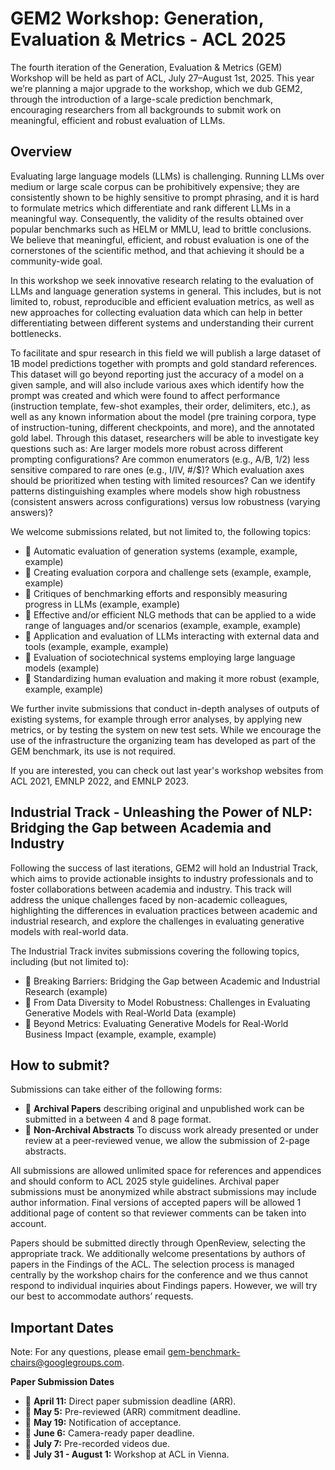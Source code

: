 # GEM2 Workshop: Generation, Evaluation & Metrics - ACL 2025

The fourth iteration of the Generation, Evaluation & Metrics (GEM) Workshop will be held as part of ACL, July 27–August 1st, 2025. This year we’re planning a major upgrade to the workshop, which we dub GEM2, through the introduction of a large-scale prediction benchmark, encouraging researchers from all backgrounds to submit work on meaningful, efficient and robust evaluation of LLMs.

## Overview

Evaluating large language models (LLMs) is challenging. Running LLMs over medium or large scale corpus can be prohibitively expensive; they are consistently shown to be highly sensitive to prompt phrasing, and it is hard to formulate metrics which differentiate and rank different LLMs in a meaningful way. Consequently, the validity of the results obtained over popular benchmarks such as HELM or MMLU, lead to brittle conclusions. We believe that meaningful, efficient, and robust evaluation is one of the cornerstones of the scientific method, and that achieving it should be a community-wide goal.

In this workshop we seek innovative research relating to the evaluation of LLMs and language generation systems in general. This includes, but is not limited to, robust, reproducible and efficient evaluation metrics, as well as new approaches for collecting evaluation data which can help in better differentiating between different systems and understanding their current bottlenecks.

To facilitate and spur research in this field we will publish a large dataset of 1B model predictions together with prompts and gold standard references. This dataset will go beyond reporting just the accuracy of a model on a given sample, and will also include various axes which identify how the prompt was created and which were found to affect performance (instruction template, few-shot examples, their order, delimiters, etc.), as well as any known information about the model (pre training corpora, type of instruction-tuning, different checkpoints, and more), and the annotated gold label. Through this dataset, researchers will be able to investigate key questions such as: Are larger models more robust across different prompting configurations? Are common enumerators (e.g., A/B, 1/2) less sensitive compared to rare ones (e.g., I/IV, #/$)? Which evaluation axes should be prioritized when testing with limited resources? Can we identify patterns distinguishing examples where models show high robustness (consistent answers across configurations) versus low robustness (varying answers)?

We welcome submissions related, but not limited to, the following topics:

*   💎 Automatic evaluation of generation systems (example, example, example)
*   💎 Creating evaluation corpora and challenge sets (example, example, example)
*   💎 Critiques of benchmarking efforts and responsibly measuring progress in LLMs (example, example)
*   💎 Effective and/or efficient NLG methods that can be applied to a wide range of languages and/or scenarios (example, example, example)
*   💎 Application and evaluation of LLMs interacting with external data and tools (example, example, example)
*   💎 Evaluation of sociotechnical systems employing large language models (example)
*   💎 Standardizing human evaluation and making it more robust (example, example, example)

We further invite submissions that conduct in-depth analyses of outputs of existing systems, for example through error analyses, by applying new metrics, or by testing the system on new test sets. While we encourage the use of the infrastructure the organizing team has developed as part of the GEM benchmark, its use is not required.

If you are interested, you can check out last year's workshop websites from ACL 2021, EMNLP 2022, and EMNLP 2023.

## Industrial Track - Unleashing the Power of NLP: Bridging the Gap between Academia and Industry

Following the success of last iterations, GEM2 will hold an Industrial Track, which aims to provide actionable insights to industry professionals and to foster collaborations between academia and industry. This track will address the unique challenges faced by non-academic colleagues, highlighting the differences in evaluation practices between academic and industrial research, and explore the challenges in evaluating generative models with real-world data.

The Industrial Track invites submissions covering the following topics, including (but not limited to):

*   💎 Breaking Barriers: Bridging the Gap between Academic and Industrial Research (example)
*   💎 From Data Diversity to Model Robustness: Challenges in Evaluating Generative Models with Real-World Data (example)
*   💎 Beyond Metrics: Evaluating Generative Models for Real-World Business Impact (example, example, example)

## How to submit?

Submissions can take either of the following forms:

*   💎 **Archival Papers** describing original and unpublished work can be submitted in a between 4 and 8 page format.
*   💎 **Non-Archival Abstracts** To discuss work already presented or under review at a peer-reviewed venue, we allow the submission of 2-page abstracts.

All submissions are allowed unlimited space for references and appendices and should conform to ACL 2025 style guidelines. Archival paper submissions must be anonymized while abstract submissions may include author information. Final versions of accepted papers will be allowed 1 additional page of content so that reviewer comments can be taken into account.

Papers should be submitted directly through OpenReview, selecting the appropriate track. We additionally welcome presentations by authors of papers in the Findings of the ACL. The selection process is managed centrally by the workshop chairs for the conference and we thus cannot respond to individual inquiries about Findings papers. However, we will try our best to accommodate authors’ requests.

## Important Dates

Note: For any questions, please email gem-benchmark-chairs@googlegroups.com.

**Paper Submission Dates**

*   📅 **April 11:** Direct paper submission deadline (ARR).
*   📅 **May 5:** Pre-reviewed (ARR) commitment deadline.
*   📅 **May 19:** Notification of acceptance.
*   📅 **June 6:** Camera-ready paper deadline.
*   📅 **July 7:** Pre-recorded videos due.
*   📅 **July 31 - August 1:** Workshop at ACL in Vienna.